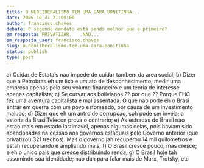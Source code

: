 ```yaml
---
title: O NEOLIBERALISMO TEM UMA CARA BONITINHA...
date: 2006-10-31 21:00:00
author: francisco.chaves
debate: O segundo mandato está sendo melhor que o primeiro?
em_resposta: PRIVATIZAR.   .NAO...
em_resposta_user: francisco.chaves
slug: o-neoliberalismo-tem-uma-cara-bonitinha
status: publish 
type: post
---
```


a) Cuidar de Estatais nao impede de cuidar tambem da area social;
b) Dizer que a Petrobras eh um lixo e um ato de desconhecimento; medir uma empresa apenas pelo seu volume financeiro e um teoria de interesse apenas capitalista;
c) Se curvar aos bolivianos ?? por que ?? Porque FHC fez uma aventura capitalista e mal assentada. O que nao pode eh o Brasi entrar em guerra com um povo esfomeado, por causa de um investimento maluco;
d) Dizer que eh um antro de corrupcao, soh pode ser inveja; a estoria da BrasilTelecon prova o contrario;
e) As estradas do Brasil nao estao mais em estado lastimavel, apenas algumas delas, pois haviam sido abandonadas na cessao aos governos estaduais pelo Governo anterior (que privatizou 321 trechos). Mas o governo jah recuperou 14 mil quilometros e estah recuperando e ampliando mais;
f) O Brasil cresce pouco, mas cresce; e eh o unico pais que cresce distribuindo renda;
g) O Brasil hoje tah assumindo sua identidade; nao dah para falar mais de Marx, Trotsky, etc
